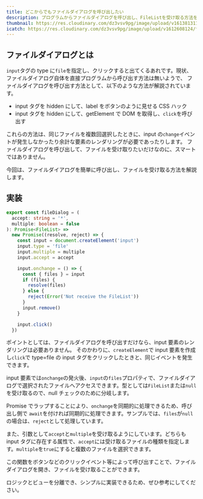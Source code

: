 ```yaml
---
title: どこからでもファイルダイアログを呼び出したい
description: プログラムからファイルダイアログを呼び出し、FileListを受け取る方法を解説する
thumbnail: https://res.cloudinary.com/dz3vsv9pg/image/upload/v1613813117/file-dialog/thumbnail.png
icatch: https://res.cloudinary.com/dz3vsv9pg/image/upload/v1612608124/file-dialog/file-dialog.png
---
```


## ファイルダイアログとは

`input`タグの type に`file`を指定し、クリックすると出てくるあれです。現状、ファイルダイアログ自体を直接プログラムから呼び出す方法は無いようで、
ファイルダイアログを呼び出す方法として、以下のような方法が解説されています。

- input タグを hidden にして、label をボタンのように見せる CSS ハック
- input タグを hidden にして、getElement で DOM を取得し、`click`を呼び出す

これらの方法は、同じファイルを複数回選択したときに、input の`change`イベントが発生しなかったり余計な要素のレンダリングが必要であったりします。
ファイルダイアログを呼び出して、ファイルを受け取りたいだけなのに、スマートではありません。

今回は、ファイルダイアログを簡単に呼び出し、ファイルを受け取る方法を解説します。

## 実装

```ts
export const fileDialog = (
  accept: string = '*',
  multiple: boolean = false
): Promise<FileList> =>
  new Promise((resolve, reject) => {
    const input = document.createElement('input')
    input.type = 'file'
    input.multiple = multiple
    input.accept = accept

    input.onchange = () => {
      const { files } = input
      if (files) {
        resolve(files)
      } else {
        reject(Error('Not receive the FileList'))
      }
      input.remove()
    }

    input.click()
  })
```

ポイントとしては、ファイルダイアログを呼び出すだけなら、input 要素のレンダリングは必要ありません。
そのかわりに、`createElement`で input 要素を作成し`click`で type=file の input タグをクリックしたときと、同じイベントを発生できます。

input 要素では`onchange`の発火後、`input`の`files`プロパティで、ファイルダイアログで選択されたファイルへアクセスできます。型としては`FileList`または`null`を受け取るので、null チェックのために分岐します。

Promise でラップすることにより、`onchange`を同期的に処理できるため、呼び出し側で `await`を付ければ同期的に処理できます。サンプルでは、`files`が`null`の場合は、`reject`として処理しています。

また、引数として`accept`と`multiple`を受け取るようにしています。どちらも input タグに存在する属性で、`accept`には受け取るファイルの種類を指定します。`multiple`を`true`にすると複数のファイルを選択できます。

この関数をボタンなどのクリックイベント等によって呼び出すことで、ファイルダイアログを開き、ファイルを受け取ることができます。

ロジックとビューを分離でき、シンプルに実装できるため、ぜひ参考にしてください。
